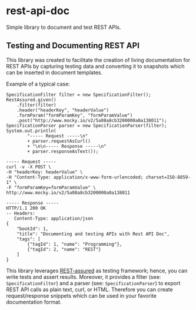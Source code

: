 rest-api-doc
============


Simple library to document and test REST APIs.


Testing and Documenting REST API
--------------------------------

This library was created to facilitate the creation of living documentation for REST APIs
by capturing testing data and converting it to snapshots which
can be inserted in document templates.

Example of a typical case:

```
SpecificationFilter filter = new SpecificationFilter();
RestAssured.given()
	.filter(filter)
	.header("headerKey", "headerValue")
	.formParam("formParamKey", "formParamValue")
	.post("http://www.mocky.io/v2/5a08a8cb3200000a0a138011");
SpecificationParser parser = new SpecificationParser(filter);
System.out.println(
		"----- Request -----\n"
		+ parser.requestAsCurl()
		+ "\n\n----- Response -----\n" 
		+ parser.responseAsText());
```


```
----- Request -----
curl -v -X POST \
-H "headerKey: headerValue" \
-H "Content-Type: application/x-www-form-urlencoded; charset=ISO-8859-1" \
-F "formParamKey=formParamValue" \
http://www.mocky.io/v2/5a08a8cb3200000a0a138011

----- Response -----
HTTP/1.1 200 OK
-- Headers:
   Content-Type: application/json
{
    "bookId": 1,
    "title": "Documenting and testing APIs with Rest API Doc",
    "tags": [
        {"tagId": 1, "name": "Programming"},
        {"tagId": 2, "name": "REST"}
    ]
}
```

This library leverages [REST-assured](http://rest-assured.io) as testing framework;
hence, you can write tests and assert results.
Moreover, it provides a filter (see: `SpecificationFilter`)
and a parser (see: `SpecificationParser`) to export REST API calls as plain text, curl, or HTML.
Therefore you can create request/response snippets which can be used in your favorite documentation format.
